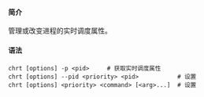 #### 简介

管理或改变进程的实时调度属性。

#### 语法

```
chrt [options] -p <pid>		# 获取实时调度属性
chrt [options] --pid <priority> <pid>			# 设置
chrt [options] <priority> <command> [<arg>...]	# 设置
```



